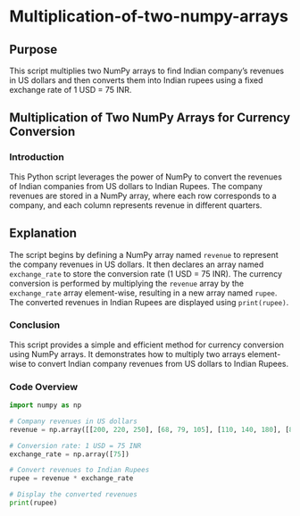 # Multiplication-of-two-numpy-arrays

## Purpose

This script multiplies two NumPy arrays to find Indian company’s revenues in US dollars and then converts them into Indian rupees using a fixed exchange rate of 1 USD = 75 INR.

## Multiplication of Two NumPy Arrays for Currency Conversion

### Introduction

This Python script leverages the power of NumPy to convert the revenues of Indian companies from US dollars to Indian Rupees. The company revenues are stored in a NumPy array, where each row corresponds to a company, and each column represents revenue in different quarters.

## Explanation

The script begins by defining a NumPy array named `revenue` to represent the company revenues in US dollars. It then declares an array named `exchange_rate` to store the conversion rate (1 USD = 75 INR). The currency conversion is performed by multiplying the `revenue` array by the `exchange_rate` array element-wise, resulting in a new array named `rupee`. The converted revenues in Indian Rupees are displayed using `print(rupee)`.

### Conclusion

This script provides a simple and efficient method for currency conversion using NumPy arrays. It demonstrates how to multiply two arrays element-wise to convert Indian company revenues from US dollars to Indian Rupees.

### Code Overview

```python
import numpy as np

# Company revenues in US dollars
revenue = np.array([[200, 220, 250], [68, 79, 105], [110, 140, 180], [80, 85, 90]])

# Conversion rate: 1 USD = 75 INR
exchange_rate = np.array([75])

# Convert revenues to Indian Rupees
rupee = revenue * exchange_rate

# Display the converted revenues
print(rupee)
